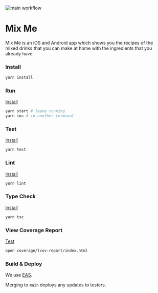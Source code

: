 ![main workflow](https://github.com/pachun/mix-me/actions/workflows/main.yml/badge.svg)

# Mix Me

Mix Me is an iOS and Android app which shows you the recipes of the mixed drinks that you can make at home with the ingredients that you already have.

### Install

```sh
yarn install
```

### Run

[Install](#Install)

```sh
yarn start # leave running
yarn ios # in another terminal
```

### Test

[Install](#Install)

```sh
yarn test
```

### Lint

[Install](#Install)

```sh
yarn lint
```

### Type Check

[Install](#Install)

```sh
yarn tsc
```

### View Coverage Report

[Test](#Test)

```sh
open coverage/lcov-report/index.html
```

### Build & Deploy

We use [EAS](https://docs.expo.dev/eas/).

Merging to `main` deploys any updates to testers.
